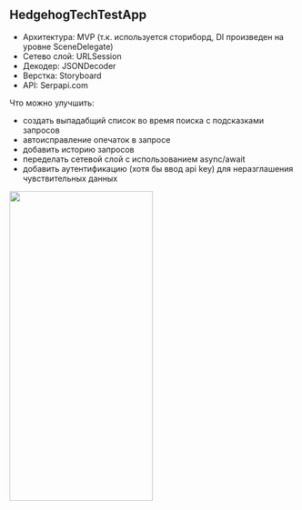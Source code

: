 ## HedgehogTechTestApp

 - Архитектура: MVP (т.к. используется сториборд, DI произведен на уровне SceneDelegate)
 - Сетево слой: URLSession
 - Декодер: JSONDecoder
 - Верстка: Storyboard
 - API: Serpapi.com


Что можно улучшить:

 - создать выпадабщий список во время поиска с подсказками запросов
 - автоисправление опечаток в запросе
 - добавить историю запросов
 - переделать сетевой слой с использованием async/await
 - добавить аутентификацию (хотя бы ввод api key) для неразглашения чувствительных данных

<img src="https://github.com/AntonZyabkin/MediaFiles/blob/main/Simulator%20Screen%20Recording%20-%20iPhone%2011%20-%202023-02-19%20at%2010.15.33.gif" width="252" height="545" />
